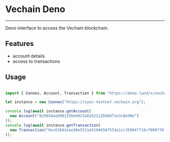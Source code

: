 # Vechain Deno
<hr>
Deno interface to access the Vechain blockchain.

## Features
- account details
- access to transactions

## Usage

```ts 

import { Connex, Account, Transaction } from "https://deno.land/x/vechain/mod.ts";

let instance = new Connex("https://sync-testnet.vechain.org");

console.log(await instance.getAccount(
  new Account("0x5034aa590125b64023a0262112b98d72e3c8e40e")
));
console.log(await instance.getTransaction(
  new Transaction("0xc61b01eae38e5511e5104656f553e1cc350847716cf090f70ff6a0410ac5d85a")
));
```